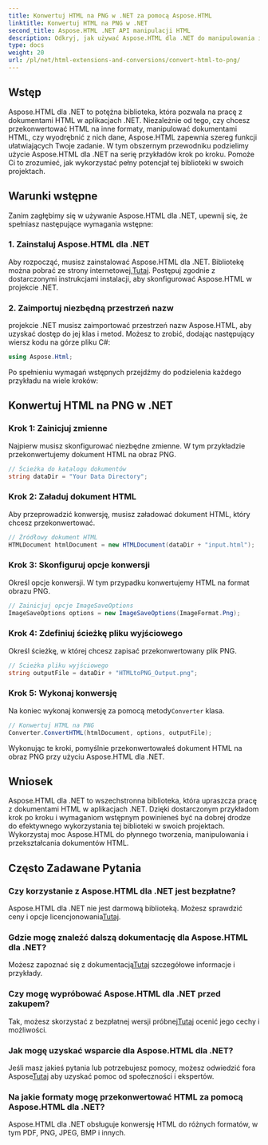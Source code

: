 ```yaml
---
title: Konwertuj HTML na PNG w .NET za pomocą Aspose.HTML
linktitle: Konwertuj HTML na PNG w .NET
second_title: Aspose.HTML .NET API manipulacji HTML
description: Odkryj, jak używać Aspose.HTML dla .NET do manipulowania i konwertowania dokumentów HTML. Przewodnik krok po kroku dotyczący skutecznego programowania .NET.
type: docs
weight: 20
url: /pl/net/html-extensions-and-conversions/convert-html-to-png/
---
```


## Wstęp

Aspose.HTML dla .NET to potężna biblioteka, która pozwala na pracę z dokumentami HTML w aplikacjach .NET. Niezależnie od tego, czy chcesz przekonwertować HTML na inne formaty, manipulować dokumentami HTML, czy wyodrębnić z nich dane, Aspose.HTML zapewnia szereg funkcji ułatwiających Twoje zadanie. W tym obszernym przewodniku podzielimy użycie Aspose.HTML dla .NET na serię przykładów krok po kroku. Pomoże Ci to zrozumieć, jak wykorzystać pełny potencjał tej biblioteki w swoich projektach.

## Warunki wstępne

Zanim zagłębimy się w używanie Aspose.HTML dla .NET, upewnij się, że spełniasz następujące wymagania wstępne:

### 1. Zainstaluj Aspose.HTML dla .NET

 Aby rozpocząć, musisz zainstalować Aspose.HTML dla .NET. Bibliotekę można pobrać ze strony internetowej,[Tutaj](https://releases.aspose.com/html/net/). Postępuj zgodnie z dostarczonymi instrukcjami instalacji, aby skonfigurować Aspose.HTML w projekcie .NET.

### 2. Zaimportuj niezbędną przestrzeń nazw

projekcie .NET musisz zaimportować przestrzeń nazw Aspose.HTML, aby uzyskać dostęp do jej klas i metod. Możesz to zrobić, dodając następujący wiersz kodu na górze pliku C#:

```csharp
using Aspose.Html;
```

Po spełnieniu wymagań wstępnych przejdźmy do podzielenia każdego przykładu na wiele kroków:

## Konwertuj HTML na PNG w .NET

### Krok 1: Zainicjuj zmienne

Najpierw musisz skonfigurować niezbędne zmienne. W tym przykładzie przekonwertujemy dokument HTML na obraz PNG.

```csharp
// Ścieżka do katalogu dokumentów
string dataDir = "Your Data Directory";
```

### Krok 2: Załaduj dokument HTML

Aby przeprowadzić konwersję, musisz załadować dokument HTML, który chcesz przekonwertować. 

```csharp
// Źródłowy dokument HTML
HTMLDocument htmlDocument = new HTMLDocument(dataDir + "input.html");
```

### Krok 3: Skonfiguruj opcje konwersji

Określ opcje konwersji. W tym przypadku konwertujemy HTML na format obrazu PNG.

```csharp
// Zainicjuj opcje ImageSaveOptions
ImageSaveOptions options = new ImageSaveOptions(ImageFormat.Png);
```

### Krok 4: Zdefiniuj ścieżkę pliku wyjściowego

Określ ścieżkę, w której chcesz zapisać przekonwertowany plik PNG.

```csharp
// Ścieżka pliku wyjściowego
string outputFile = dataDir + "HTMLtoPNG_Output.png";
```

### Krok 5: Wykonaj konwersję

 Na koniec wykonaj konwersję za pomocą metody`Converter` klasa.

```csharp
// Konwertuj HTML na PNG
Converter.ConvertHTML(htmlDocument, options, outputFile);
```

Wykonując te kroki, pomyślnie przekonwertowałeś dokument HTML na obraz PNG przy użyciu Aspose.HTML dla .NET.

## Wniosek

Aspose.HTML dla .NET to wszechstronna biblioteka, która upraszcza pracę z dokumentami HTML w aplikacjach .NET. Dzięki dostarczonym przykładom krok po kroku i wymaganiom wstępnym powinieneś być na dobrej drodze do efektywnego wykorzystania tej biblioteki w swoich projektach. Wykorzystaj moc Aspose.HTML do płynnego tworzenia, manipulowania i przekształcania dokumentów HTML.

## Często Zadawane Pytania

### Czy korzystanie z Aspose.HTML dla .NET jest bezpłatne?
 Aspose.HTML dla .NET nie jest darmową biblioteką. Możesz sprawdzić ceny i opcje licencjonowania[Tutaj](https://purchase.aspose.com/buy).

### Gdzie mogę znaleźć dalszą dokumentację dla Aspose.HTML dla .NET?
 Możesz zapoznać się z dokumentacją[Tutaj](https://reference.aspose.com/html/net/) szczegółowe informacje i przykłady.

### Czy mogę wypróbować Aspose.HTML dla .NET przed zakupem?
 Tak, możesz skorzystać z bezpłatnej wersji próbnej[Tutaj](https://releases.aspose.com/) ocenić jego cechy i możliwości.

### Jak mogę uzyskać wsparcie dla Aspose.HTML dla .NET?
 Jeśli masz jakieś pytania lub potrzebujesz pomocy, możesz odwiedzić fora Aspose[Tutaj](https://forum.aspose.com/) aby uzyskać pomoc od społeczności i ekspertów.

### Na jakie formaty mogę przekonwertować HTML za pomocą Aspose.HTML dla .NET?
Aspose.HTML dla .NET obsługuje konwersję HTML do różnych formatów, w tym PDF, PNG, JPEG, BMP i innych.